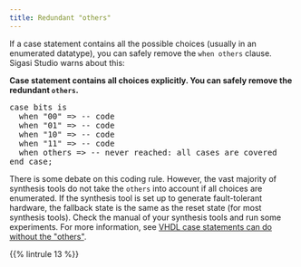 ```yaml
---
title: Redundant "others"
---
```


If a case statement contains all the possible choices (usually in an
enumerated datatype), you can safely remove the `when others` clause.
Sigasi Studio warns about this:

**Case statement contains all choices explicitly. You can safely remove
the redundant `others`.**

<pre>case bits is
  when "00" => -- code
  when "01" => -- code
  when "10" => -- code
  when "11" => -- code
  when <span class="uglycode">others</span> => -- never reached: all cases are covered
end case;
</pre>

There is some debate on this coding rule. However, the vast majority of
synthesis tools do not take the `others` into account if all choices are
enumerated. If the synthesis tool is set up to generate fault-tolerant
hardware, the fallback state is the same as the reset state (for most
synthesis tools). Check the manual of your synthesis tools and run some
experiments.
For more information, see [VHDL case statements can do without the "others"](/tech/vhdl-case-statements-can-do-without-others).

{{% lintrule 13 %}}
